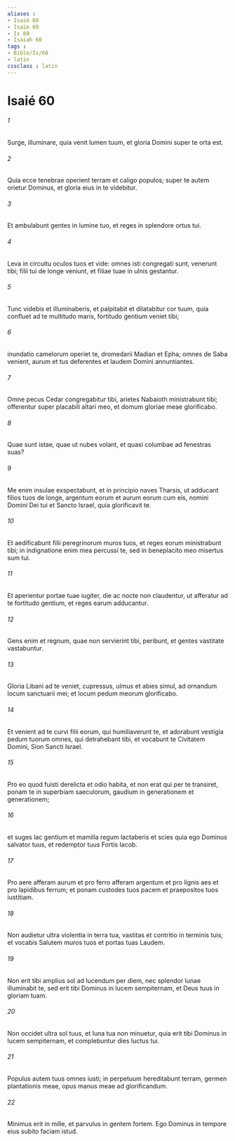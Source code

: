 ```yaml
---
aliases : 
- Isaié 60
- Isaïe 60
- Is 60
- Isaiah 60
tags : 
- Bible/Is/60
- latin
cssclass : latin
---
```


# Isaié 60

###### 1
Surge, illuminare, quia venit lumen tuum, et gloria Domini super te orta est.
###### 2
Quia ecce tenebrae operient terram et caligo populos; super te autem orietur Dominus, et gloria eius in te videbitur.
###### 3
Et ambulabunt gentes in lumine tuo, et reges in splendore ortus tui.
###### 4
Leva in circuitu oculos tuos et vide: omnes isti congregati sunt, venerunt tibi; filii tui de longe veniunt, et filiae tuae in ulnis gestantur.
###### 5
Tunc videbis et illuminaberis, et palpitabit et dilatabitur cor tuum, quia confluet ad te multitudo maris, fortitudo gentium veniet tibi;
###### 6
inundatio camelorum operiet te, dromedarii Madian et Epha; omnes de Saba venient, aurum et tus deferentes et laudem Domini annuntiantes.
###### 7
Omne pecus Cedar congregabitur tibi, arietes Nabaioth ministrabunt tibi; offerentur super placabili altari meo, et domum gloriae meae glorificabo.
###### 8
Quae sunt istae, quae ut nubes volant, et quasi columbae ad fenestras suas?
###### 9
Me enim insulae exspectabunt, et in principio naves Tharsis, ut adducant filios tuos de longe, argentum eorum et aurum eorum cum eis, nomini Domini Dei tui et Sancto Israel, quia glorificavit te.
###### 10
Et aedificabunt filii peregrinorum muros tuos, et reges eorum ministrabunt tibi; in indignatione enim mea percussi te, sed in beneplacito meo misertus sum tui.
###### 11
Et aperientur portae tuae iugiter, die ac nocte non claudentur, ut afferatur ad te fortitudo gentium, et reges earum adducantur.
###### 12
Gens enim et regnum, quae non servierint tibi, peribunt, et gentes vastitate vastabuntur.
###### 13
Gloria Libani ad te veniet, cupressus, ulmus et abies simul, ad ornandum locum sanctuarii mei; et locum pedum meorum glorificabo.
###### 14
Et venient ad te curvi filii eorum, qui humiliaverunt te, et adorabunt vestigia pedum tuorum omnes, qui detrahebant tibi, et vocabunt te Civitatem Domini, Sion Sancti Israel.
###### 15
Pro eo quod fuisti derelicta et odio habita, et non erat qui per te transiret, ponam te in superbiam saeculorum, gaudium in generationem et generationem;
###### 16
et suges lac gentium et mamilla regum lactaberis et scies quia ego Dominus salvator tuus, et redemptor tuus Fortis Iacob.
###### 17
Pro aere afferam aurum et pro ferro afferam argentum et pro lignis aes et pro lapidibus ferrum; et ponam custodes tuos pacem et praepositos tuos iustitiam.
###### 18
Non audietur ultra violentia in terra tua, vastitas et contritio in terminis tuis; et vocabis Salutem muros tuos et portas tuas Laudem.
###### 19
Non erit tibi amplius sol ad lucendum per diem, nec splendor lunae illuminabit te, sed erit tibi Dominus in lucem sempiternam, et Deus tuus in gloriam tuam.
###### 20
Non occidet ultra sol tuus, et luna tua non minuetur, quia erit tibi Dominus in lucem sempiternam, et complebuntur dies luctus tui.
###### 21
Populus autem tuus omnes iusti; in perpetuum hereditabunt terram, germen plantationis meae, opus manus meae ad glorificandum.
###### 22
Minimus erit in mille, et parvulus in gentem fortem. Ego Dominus in tempore eius subito faciam istud.
